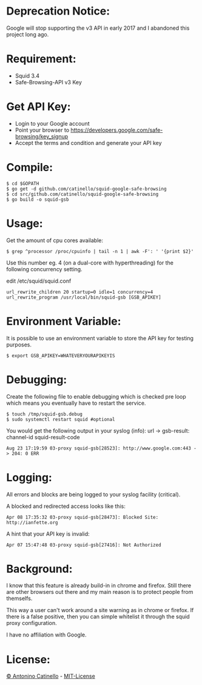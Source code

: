 # Deprecation Notice: #

Google will stop supporting the v3 API in early 2017 and I abandoned this project long ago.

# Requirement: #

- Squid 3.4
- Safe-Browsing-API v3 Key

# Get API Key: #

- Login to your Google account
- Point your browser to https://developers.google.com/safe-browsing/key_signup
- Accept the terms and condition and generate your API key

# Compile: #

    $ cd $GOPATH
    $ go get -d github.com/catinello/squid-google-safe-browsing
    $ cd src/github.com/catinello/squid-google-safe-browsing
    $ go build -o squid-gsb

# Usage: #

Get the amount of cpu cores available:

    $ grep ^processor /proc/cpuinfo | tail -n 1 | awk -F': ' '{print $2}'

Use this number eg. 4 (on a dual-core with hyperthreading) for the following concurrency setting.

edit /etc/squid/squid.conf

    url_rewrite_children 20 startup=0 idle=1 concurrency=4
    url_rewrite_program /usr/local/bin/squid-gsb [GSB_APIKEY]

# Environment Variable: #

It is possible to use an environment variable to store the API key for testing purposes.

    $ export GSB_APIKEY=WHATEVERYOURAPIKEYIS

# Debugging: #

Create the following file to enable debugging which is checked pre loop which means you eventually have to restart the service.

    $ touch /tmp/squid-gsb.debug
    $ sudo systemctl restart squid #optional

You would get the following output in your syslog (info): url -> gsb-result: channel-id squid-result-code

    Aug 23 17:19:59 03-proxy squid-gsb[28523]: http://www.google.com:443 -> 204: 0 ERR

# Logging: #

All errors and blocks are being logged to your syslog facility (critical).

A blocked and redirected access looks like this:

    Apr 08 17:35:32 03-proxy squid-gsb[28473]: Blocked Site: http://ianfette.org

A hint that your API key is invalid:

    Apr 07 15:47:48 03-proxy squid-gsb[27416]: Not Authorized

# Background: #

I know that this feature is already build-in in chrome and firefox. Still there are other browsers out there and my main reason is to protect people from themselfs.

This way a user can't work around a site warning as in chrome or firefox. If there is a false positive, then you can simple whitelist it through the squid proxy configuration.

I have no affiliation with Google.

# License: #

[&copy; Antonino Catinello][HOME] - [MIT-License][MIT]

[MIT]:https://github.com/catinello/squid-google-safe-browsing/blob/master/LICENSE
[HOME]:http://antonino.catinello.eu
